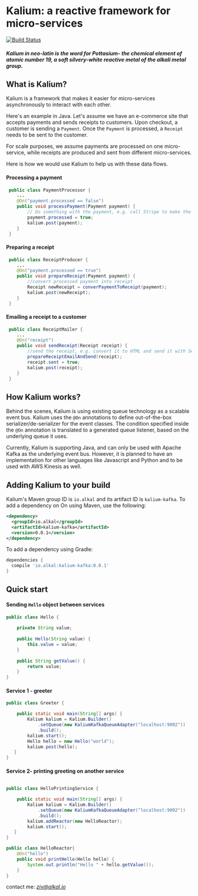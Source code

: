 # Kalium: a reactive framework for micro-services
[![Build Status](https://travis-ci.org/alkal-io/kalium.svg?branch=master)](https://travis-ci.org/alkal-io/kalium)

#### _Kalium in neo-latin is the word for Pottasium- the chemical element of atomic number 19, a soft silvery-white reactive metal of the alkali metal group._

## What is Kalium?

Kalium is a framework that makes it easier for micro-services asynchronously to interact with each other.

Here's an example in Java. Let's assume we have an e-commerce site that accepts payments and sends receipts to customers. Upon checkout, a customer is sending a ```Payment```. Once the ```Payment``` is processed, a ```Receipt``` needs to be sent to the customer.

For scale purposes, we assume payments are processed on one micro-service, while receipts are produced and sent from different micro-services.

Here is how we would use Kalium to help us with these data flows.

#### Processing a payment
``` java
 public class PaymentProcessor {
    ...
    @On("payment.processed == false")
    public void processPayment(Payment payment) {
        // Do something with the payment, e.g. call Stripe to make the actual payment
        payment.processed = true;
        kalium.post(payment);
    }
 }
```

#### Preparing a receipt
``` java
 public class ReceiptProducer {
    ...
    @On("payment.processed == true")
    public void prepareReceipt(Payment payment) {
        //convert processed payment into receipt
        Receipt newReceipt = converPaymentToReceipt(payment);
        kalium.post(newReceipt);
    }
 }
```

#### Emailing a receipt to a customer
``` java
 public class ReceiptMailer {
    ...
    @On("receipt")
    public void sendReceipt(Receipt receipt) {
        //send the receipt, e.g. convert it to HTML and send it with SendGrid
        prepareReceiptEmailAndSend(receipt);
        receipt.sent = true;
        kalium.post(receipt);
    }
 }
```

## How Kalium works?
Behind the scenes, Kalium is using existing queue technology as a scalable event bus. Kalium uses the ```@On``` annotations to define out-of-the-box serializer/de-serializer for the event classes. The condition specified inside the ```@On``` annotation is translated to a generated queue listener, based on the underlying queue it uses.

Currently, Kalium is supporting Java, and can only be used with Apache Kafka as the underlying event bus. However, it is planned to have an implementation for other languages like Javascript and Python and to be used with AWS Kinesis as well.


## Adding Kalium to your build

Kalium's Maven group ID is `io.alkal` and its artifact ID is `kalium-kafka`.
To add a dependency on On using Maven, use the following:

```xml
<dependency>
  <groupId>io.alkal</groupId>
  <artifactId>kalium-kafka</artifactId>
  <version>0.0.1</version>
</dependency>
```

To add a dependency using Gradle:

```gradle
dependencies {
  compile 'io.alkal:kalium-kafka:0.0.1'
}
```

## Quick start
#### Sending ```Hello``` object between services
``` java
public class Hello {
    
    private String value;
    
    public Hello(String value) {
        this.value = value;
    }
    
    public String getValue() {
        return value;
    }
}
```

#### Service 1 - greeter
``` java
public class Greeter {

    public static void main(String[] args) {
        Kalium kalium = Kalium.Builder()
            .setQueue(new KaliumKafkaQueueAdapter("localhost:9092"))
            .build();
        kalium.start();
        Hello hello = new Hello("world");
        kalium.post(hello);
   }
}
```

#### Service 2- printing greeting on another service
``` java

public class HelloPrintingService {

    public static void main(String[] args) {
        Kalium kalium = Kalium.Builder()
            .setQueue(new KaliumKafkaQueueAdapter("localhost:9092"))
            .build();
        kalium.addReactor(new HelloReactor);
        kalium.start();
   }
}

public class HelloReactor{
    @On("hello")
    public void printHello(Hello hello) {
        System.out.println("Hello " + hello.getValue());
    }
}
```





contact me: _*ziv@alkal.io*_
